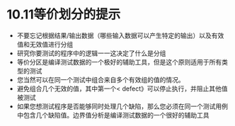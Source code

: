 # 10.11等价划分的提示

- 不要忘记根据结果/输出数据（哪些输入数据可以产生特定的输出）以及有效值和无效值进行分组
- 研究你要测试的程序中的逻辑一一这决定了什么是分组
- 等价分区是编译测试数据的一个极好的辅助工具，但是这个原则适用于所有类型的测试
- 您当然可以在同一个测试中组合来自多个有效组的值的情况。
- 避免组合几个无效的值，其中第一个< defect》可以停止执行，并阻止其他值被测试
- 如果您想测试程序是否能够同时处理几个缺陷，那么您必须在同一个测试用例中包含几个缺陷值。边界值分析是编译测试数据的一个很好的辅助工具
